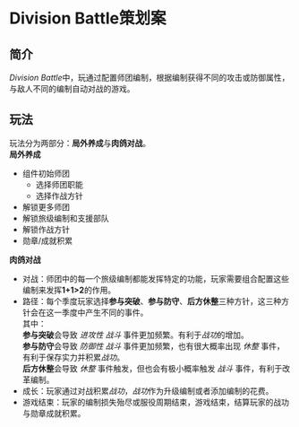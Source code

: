 ﻿# Division Battle策划案
   
## 简介
*Division Battle*中，玩通过配置师团编制，根据编制获得不同的攻击或防御属性，与敌人不同的编制自动对战的游戏。

## 玩法
玩法分为两部分：**局外养成**与**肉鸽对战**。   
**局外养成**   
* 组件初始师团
  * 选择师团职能
  * 选择作战方针
* 解锁更多师团
* 解锁旅级编制和支援部队
* 解锁作战方针
* 勋章/成就积累   

**肉鸽对战**   
* 对战：师团中的每一个旅级编制都能发挥特定的功能，玩家需要组合配置这些编制来发挥**1+1>2**的作用。
* 路径：每个季度玩家选择**参与突破**、**参与防守**、**后方休整**三种方针，这三种方针会在这一季度中产生不同的事件。  
其中：  
 **参与突破**会导致 *进攻性* *战斗* 事件更加频繁。有利于*战功*的增加。  
 **参与防守**会导致 *防御性* *战斗* 事件更加频繁，也有很大概率出现 *休整* 事件，有利于保存实力并积累*战功*。  
 **后方休整**会导致 *休整* 事件触发，但也会有极小概率触发 *战斗* 事件，有利于改革编制。  
* 成长：玩家通过对战积累*战功*，*战功*作为升级编制或者添加编制的花费。
* 游戏结束：玩家的编制损失殆尽或服役周期结束，游戏结束，结算玩家的战功与勋章成就积累。